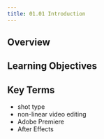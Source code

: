 ```yaml
---
title: 01.01 Introduction
---
```


## Overview

## Learning Objectives

## Key Terms

- shot type
- non-linear video editing
- Adobe Premiere
- After Effects
